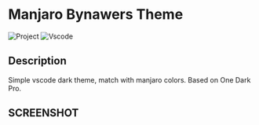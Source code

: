 # Manjaro Bynawers Theme

![Project](https://img.shields.io/badge/Personnal-Project-2F77DF?labelColor=679EEE&style=for-the-badge)
![Vscode](https://img.shields.io/badge/Visual_studio_code-007ACC?style=for-the-badge&logo=Visual%20Studio%20Code&logoColor=ffffff)

## Description
Simple vscode dark theme, match with manjaro colors.
Based on One Dark Pro.

## SCREENSHOT
